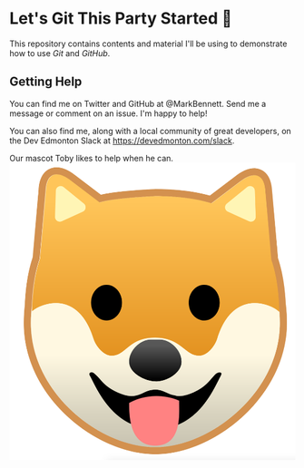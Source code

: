 # Let's Git This Party Started 🎉

This repository contains contents and material I'll be using to demonstrate how to use *Git* and *GitHub*.

## Getting Help

You can find me on Twitter and GitHub at @MarkBennett. Send me a message or comment on an issue. I'm happy to help!

You can also find me, along with a local community of great developers, on the Dev Edmonton Slack at https://devedmonton.com/slack.

Our mascot Toby likes to help when he can. ![The Dog](dog.png)